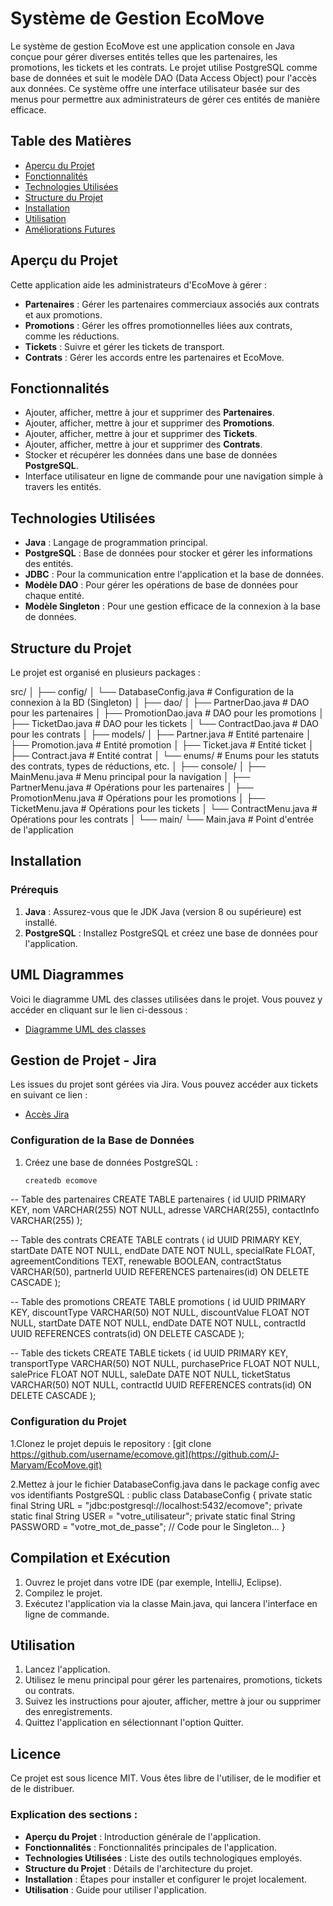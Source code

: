 # Système de Gestion EcoMove

Le système de gestion EcoMove est une application console en Java conçue pour gérer diverses entités telles que les partenaires, les promotions, les tickets et les contrats. Le projet utilise PostgreSQL comme base de données et suit le modèle DAO (Data Access Object) pour l'accès aux données. Ce système offre une interface utilisateur basée sur des menus pour permettre aux administrateurs de gérer ces entités de manière efficace.

## Table des Matières
- [Aperçu du Projet](#aperçu-du-projet)
- [Fonctionnalités](#fonctionnalités)
- [Technologies Utilisées](#technologies-utilisées)
- [Structure du Projet](#structure-du-projet)
- [Installation](#installation)
- [Utilisation](#utilisation)
- [Améliorations Futures](#améliorations-futures)

## Aperçu du Projet
Cette application aide les administrateurs d'EcoMove à gérer :
- **Partenaires** : Gérer les partenaires commerciaux associés aux contrats et aux promotions.
- **Promotions** : Gérer les offres promotionnelles liées aux contrats, comme les réductions.
- **Tickets** : Suivre et gérer les tickets de transport.
- **Contrats** : Gérer les accords entre les partenaires et EcoMove.

## Fonctionnalités
- Ajouter, afficher, mettre à jour et supprimer des **Partenaires**.
- Ajouter, afficher, mettre à jour et supprimer des **Promotions**.
- Ajouter, afficher, mettre à jour et supprimer des **Tickets**.
- Ajouter, afficher, mettre à jour et supprimer des **Contrats**.
- Stocker et récupérer les données dans une base de données **PostgreSQL**.
- Interface utilisateur en ligne de commande pour une navigation simple à travers les entités.

## Technologies Utilisées
- **Java** : Langage de programmation principal.
- **PostgreSQL** : Base de données pour stocker et gérer les informations des entités.
- **JDBC** : Pour la communication entre l'application et la base de données.
- **Modèle DAO** : Pour gérer les opérations de base de données pour chaque entité.
- **Modèle Singleton** : Pour une gestion efficace de la connexion à la base de données.

## Structure du Projet
Le projet est organisé en plusieurs packages :

src/ │ ├── config/ │ └── DatabaseConfig.java # Configuration de la connexion à la BD (Singleton) │ ├── dao/ │ ├── PartnerDao.java # DAO pour les partenaires │ ├── PromotionDao.java # DAO pour les promotions │ ├── TicketDao.java # DAO pour les tickets │ └── ContractDao.java # DAO pour les contrats │ ├── models/ │ ├── Partner.java # Entité partenaire │ ├── Promotion.java # Entité promotion │ ├── Ticket.java # Entité ticket │ ├── Contract.java # Entité contrat │ └── enums/ # Enums pour les statuts des contrats, types de réductions, etc. │ ├── console/ │ ├── MainMenu.java # Menu principal pour la navigation │ ├── PartnerMenu.java # Opérations pour les partenaires │ ├── PromotionMenu.java # Opérations pour les promotions │ ├── TicketMenu.java # Opérations pour les tickets │ └── ContractMenu.java # Opérations pour les contrats │ └── main/ └── Main.java # Point d'entrée de l'application



## Installation

### Prérequis
1. **Java** : Assurez-vous que le JDK Java (version 8 ou supérieure) est installé.
2. **PostgreSQL** : Installez PostgreSQL et créez une base de données pour l'application.

## UML Diagrammes
Voici le diagramme UML des classes utilisées dans le projet. Vous pouvez y accéder en cliquant sur le lien ci-dessous :

- [Diagramme UML des classes](https://lucid.app/lucidchart/1a44254d-c877-4fed-beaa-734e27290630/edit?viewport_loc=-239%2C179%2C2415%2C1051%2CHWEp-vi-RSFO&invitationId=inv_a2069a07-a55d-40db-a341-6b937da2b99f)

## Gestion de Projet - Jira
Les issues du projet sont gérées via Jira. Vous pouvez accéder aux tickets en suivant ce lien :

- [Accès Jira](https://maryamjammar1509-1724855071586.atlassian.net/jira/software/projects/EM/boards/1?sprintStarted=true&atlOrigin=eyJpIjoiMWRmMzQ3YzY3ZDBjNDUzNzkxMTI2MjMzMjdlZTA3MjMiLCJwIjoiaiJ9)

### Configuration de la Base de Données
1. Créez une base de données PostgreSQL :
   ```bash
   createdb ecomove

  -- Table des partenaires
CREATE TABLE partenaires (
    id UUID PRIMARY KEY,
    nom VARCHAR(255) NOT NULL,
    adresse VARCHAR(255),
    contactInfo VARCHAR(255)
);

-- Table des contrats
CREATE TABLE contrats (
    id UUID PRIMARY KEY,
    startDate DATE NOT NULL,
    endDate DATE NOT NULL,
    specialRate FLOAT,
    agreementConditions TEXT,
    renewable BOOLEAN,
    contractStatus VARCHAR(50),
    partnerId UUID REFERENCES partenaires(id) ON DELETE CASCADE
);

-- Table des promotions
CREATE TABLE promotions (
    id UUID PRIMARY KEY,
    discountType VARCHAR(50) NOT NULL,
    discountValue FLOAT NOT NULL,
    startDate DATE NOT NULL,
    endDate DATE NOT NULL,
    contractId UUID REFERENCES contrats(id) ON DELETE CASCADE
);

-- Table des tickets
CREATE TABLE tickets (
    id UUID PRIMARY KEY,
    transportType VARCHAR(50) NOT NULL,
    purchasePrice FLOAT NOT NULL,
    salePrice FLOAT NOT NULL,
    saleDate DATE NOT NULL,
    ticketStatus VARCHAR(50) NOT NULL,
    contractId UUID REFERENCES contrats(id) ON DELETE CASCADE
);


### Configuration du Projet

1.Clonez le projet depuis le repository :
   [git clone https://github.com/username/ecomove.git](https://github.com/J-Maryam/EcoMove.git)
   
2.Mettez à jour le fichier DatabaseConfig.java dans le package config avec vos identifiants PostgreSQL :
public class DatabaseConfig {
    private static final String URL = "jdbc:postgresql://localhost:5432/ecomove";
    private static final String USER = "votre_utilisateur";
    private static final String PASSWORD = "votre_mot_de_passe";
    // Code pour le Singleton...
}

## Compilation et Exécution

   1. Ouvrez le projet dans votre IDE (par exemple, IntelliJ, Eclipse).
   2. Compilez le projet.
   3. Exécutez l'application via la classe Main.java, qui lancera l'interface en ligne de commande.

## Utilisation

   1. Lancez l'application.
   2. Utilisez le menu principal pour gérer les partenaires, promotions, tickets ou contrats.
   3. Suivez les instructions pour ajouter, afficher, mettre à jour ou supprimer des enregistrements.
   4. Quittez l'application en sélectionnant l'option Quitter.

## Licence
Ce projet est sous licence MIT. Vous êtes libre de l'utiliser, de le modifier et de le distribuer.


### Explication des sections :
- **Aperçu du Projet** : Introduction générale de l'application.
- **Fonctionnalités** : Fonctionnalités principales de l'application.
- **Technologies Utilisées** : Liste des outils technologiques employés.
- **Structure du Projet** : Détails de l'architecture du projet.
- **Installation** : Étapes pour installer et configurer le projet localement.
- **Utilisation** : Guide pour utiliser l'application.

